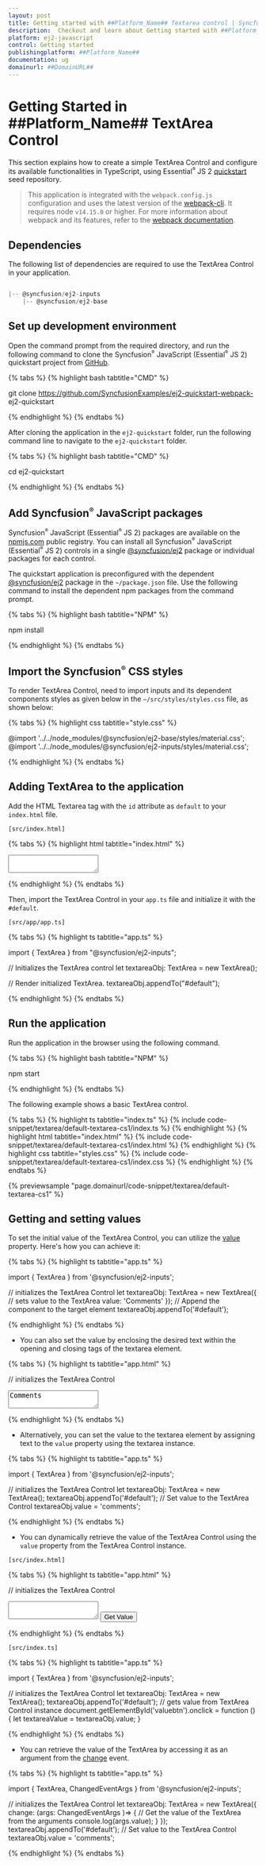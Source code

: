 ```yaml
---
layout: post
title: Getting started with ##Platform_Name## Textarea control | Syncfusion
description:  Checkout and learn about Getting started with ##Platform_Name## Textarea control of Syncfusion Essential JS 2 and more details.
platform: ej2-javascript
control: Getting started 
publishingplatform: ##Platform_Name##
documentation: ug
domainurl: ##DomainURL##
---
```


# Getting Started in ##Platform_Name## TextArea Control

This section explains how to create a simple TextArea Control and configure its available functionalities in TypeScript, using Essential<sup style="font-size:70%">&reg;</sup> JS 2 [quickstart](https://github.com/SyncfusionExamples/ej2-quickstart-webpack-) seed repository.

> This application is integrated with the `webpack.config.js` configuration and uses the latest version of the [webpack-cli](https://webpack.js.org/api/cli/#commands). It requires node `v14.15.0` or higher. For more information about webpack and its features, refer to the [webpack documentation](https://webpack.js.org/guides/getting-started/).


## Dependencies

The following list of dependencies are required to use the TextArea Control in your application.

```js

|-- @syncfusion/ej2-inputs
    |-- @syncfusion/ej2-base

```

## Set up development environment

Open the command prompt from the required directory, and run the following command to clone the Syncfusion<sup style="font-size:70%">&reg;</sup> JavaScript (Essential<sup style="font-size:70%">&reg;</sup> JS 2) quickstart project from [GitHub](https://github.com/SyncfusionExamples/ej2-quickstart-webpack-).

{% tabs %}
{% highlight bash tabtitle="CMD" %}

git clone https://github.com/SyncfusionExamples/ej2-quickstart-webpack- ej2-quickstart

{% endhighlight %}
{% endtabs %}

After cloning the application in the `ej2-quickstart` folder, run the following command line to navigate to the `ej2-quickstart` folder.

{% tabs %}
{% highlight bash tabtitle="CMD" %}

cd ej2-quickstart

{% endhighlight %}
{% endtabs %}

## Add Syncfusion<sup style="font-size:70%">&reg;</sup> JavaScript packages

Syncfusion<sup style="font-size:70%">&reg;</sup> JavaScript (Essential<sup style="font-size:70%">&reg;</sup> JS 2) packages are available on the [npmjs.com](https://www.npmjs.com/~syncfusionorg) public registry. You can install all Syncfusion<sup style="font-size:70%">&reg;</sup> JavaScript (Essential<sup style="font-size:70%">&reg;</sup> JS 2) controls in a single [@syncfusion/ej2](https://www.npmjs.com/package/@syncfusion/ej2) package or individual packages for each control.

The quickstart application is preconfigured with the dependent [@syncfusion/ej2](https://www.npmjs.com/package/@syncfusion/ej2) package in the `~/package.json` file. Use the following command to install the dependent npm packages from the command prompt.

{% tabs %}
{% highlight bash tabtitle="NPM" %}

npm install

{% endhighlight %}
{% endtabs %}

## Import the Syncfusion<sup style="font-size:70%">&reg;</sup> CSS styles

To render TextArea Control, need to import inputs and its dependent components styles as given below in the `~/src/styles/styles.css` file, as shown below: 

{% tabs %}
{% highlight css tabtitle="style.css" %}

@import '../../node_modules/@syncfusion/ej2-base/styles/material.css';
@import '../../node_modules/@syncfusion/ej2-inputs/styles/material.css';

{% endhighlight %}
{% endtabs %}

## Adding TextArea to the application

Add the HTML Textarea tag with the `id` attribute as `default` to your `index.html` file.

`[src/index.html]`

{% tabs %}
{% highlight html tabtitle="index.html" %}

<!DOCTYPE html>
<html lang="en">

<head>
    <title>Essential JS 2 TextArea</title>
    <meta charset="utf-8" />
    <meta name="viewport" content="width=device-width, initial-scale=1.0" />
    <meta name="description" content="Essential JS 2 TextArea Controls" />
    <meta name="author" content="Syncfusion" />
    <link href="index.css" rel="stylesheet" />
    <link href="https://cdn.syncfusion.com/ej2/20.3.56/ej2-base/styles/material.css" rel="stylesheet" />
    <link href="https://cdn.syncfusion.com/ej2/20.3.56/ej2-inputs/styles/material.css" rel="stylesheet" />
    <script src="https://cdnjs.cloudflare.com/ajax/libs/systemjs/0.19.38/system.js"></script>
    <script src="systemjs.config.js"></script>
</head>

<body>
    <div>
        <!--Element to render the TextArea control-->
        <textarea id="default"></textarea>
    </div>
</body>

</html>

{% endhighlight %}
{% endtabs %}

Then, import the TextArea Control in your `app.ts` file and initialize it with the `#default`.

`[src/app/app.ts]`

{% tabs %}
{% highlight ts tabtitle="app.ts" %}

import { TextArea } from "@syncfusion/ej2-inputs";

// Initializes the TextArea control
let textareaObj: TextArea = new TextArea();

// Render initialized TextArea.
textareaObj.appendTo("#default");

{% endhighlight %}
{% endtabs %}

## Run the application

Run the application in the browser using the following command.

{% tabs %}
{% highlight bash tabtitle="NPM" %}

npm start

{% endhighlight %}
{% endtabs %}

The following example shows a basic TextArea control.

{% tabs %}
{% highlight ts tabtitle="index.ts" %}
{% include code-snippet/textarea/default-textarea-cs1/index.ts %}
{% endhighlight %}
{% highlight html tabtitle="index.html" %}
{% include code-snippet/textarea/default-textarea-cs1/index.html %}
{% endhighlight %}
{% highlight css tabtitle="styles.css" %}
{% include code-snippet/textarea/default-textarea-cs1/index.css %}
{% endhighlight %}
{% endtabs %}
        
{% previewsample "page.domainurl/code-snippet/textarea/default-textarea-cs1" %}


## Getting and setting values

To set the initial value of the TextArea Control, you can utilize the [value](../api/textarea/#value) property. Here's how you can achieve it:

{% tabs %}
{% highlight ts tabtitle="app.ts" %}

import { TextArea } from '@syncfusion/ej2-inputs';

// initializes the TextArea Control
let textareaObj: TextArea = new TextArea({
        // sets value to the TextArea
        value: 'Comments'
});
// Append the component to the target element
textareaObj.appendTo('#default');

{% endhighlight %}
{% endtabs %}

* You can also set the value by enclosing the desired text within the opening and closing tags of the textarea element.

{% tabs %}
{% highlight ts tabtitle="app.html" %}

// initializes the TextArea Control
<textarea id="default">Comments</textarea>

{% endhighlight %}
{% endtabs %}

* Alternatively, you can set the value to the textarea element by assigning text to the `value` property using the textarea instance.

{% tabs %}
{% highlight ts tabtitle="app.ts" %}

import { TextArea } from '@syncfusion/ej2-inputs';

// initializes the TextArea Control
let textareaObj: TextArea = new TextArea();
textareaObj.appendTo('#default');
// Set value to the TextArea Control
textareaObj.value = 'comments';

{% endhighlight %}
{% endtabs %}

* You can dynamically retrieve the value of the TextArea Control using the `value` property from the TextArea Control instance.

`[src/index.html]`

{% tabs %}
{% highlight ts tabtitle="app.html" %}

// initializes the TextArea Control
<div>
    <textarea id="default"></textarea>
    <button id="valuebtn">Get Value</button>
</div>

{% endhighlight %}
{% endtabs %}

`[src/index.ts]`

{% tabs %}
{% highlight ts tabtitle="app.ts" %}

import { TextArea } from '@syncfusion/ej2-inputs';

// initializes the TextArea Control
let textareaObj: TextArea = new TextArea();
textareaObj.appendTo('#default');
// gets value from TextArea Control instance
document.getElementById('valuebtn').onclick = function () {
    let textareaValue = textareaObj.value;
}

{% endhighlight %}
{% endtabs %}

* You can retrieve the value of the TextArea by accessing it as an argument from the [change](../api/textarea/#change) event.

{% tabs %}
{% highlight ts tabtitle="app.ts" %}

import { TextArea, ChangedEventArgs } from '@syncfusion/ej2-inputs';

// initializes the TextArea Control
let textareaObj: TextArea = new TextArea({
    change: (args: ChangedEventArgs )=> {
       // Get the value of the TextArea from the arguments
       console.log(args.value);
    }
});
textareaObj.appendTo('#default');
// Set value to the TextArea Control
textareaObj.value = 'comments';

{% endhighlight %}
{% endtabs %}
